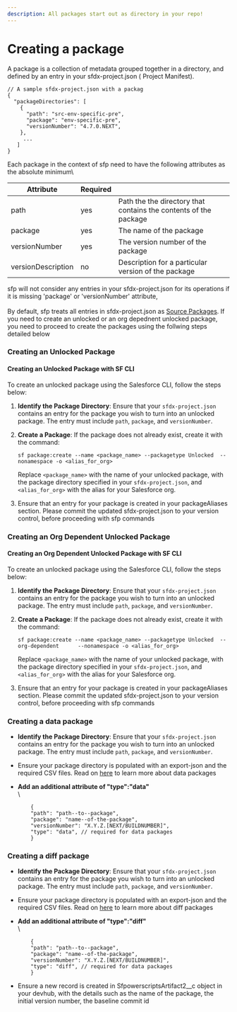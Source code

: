 ```yaml
---
description: All packages start out as directory in your repo!
---
```


# Creating a package

A package is a collection of metadata grouped together in a directory, and defined by an entry in your sfdx-project.json ( Project Manifest). &#x20;

```
// A sample sfdx-project.json with a packag
{
  "packageDirectories": [
    {
      "path": "src-env-specific-pre",
      "package": "env-specific-pre",
      "versionNumber": "4.7.0.NEXT",
    },
     ...
   ]
}
```

Each package in the context of sfp need to have the following attributes as the absolute minimum\


| Attribute          | Required |                                                                  |
| ------------------ | -------- | ---------------------------------------------------------------- |
| path               | yes      | Path the the directory that contains the contents of the package |
| package            | yes      | The name of the package                                          |
| versionNumber      | yes      | The version number of the package                                |
| versionDescription | no       | Description for a particular version of the package              |

sfp will not consider any entries in your sfdx-project.json for its operations if  it is missing 'package' or 'versionNumber' attribute,\
\
By default, sfp treats all entries in sfdx-project.json as [Source Packages](supported-package-types/source-packages.md).  If you need to create an unlocked or an org depednent unlocked package, you need to proceed to create  the packages using the follwing steps detailed below

### Creating an Unlocked Package

#### Creating an Unlocked Package with SF CLI

To create an unlocked package using the Salesforce CLI, follow the steps below:

1. **Identify the Package Directory**: Ensure that your `sfdx-project.json` contains an entry for the package you wish to turn into an unlocked package. The entry must include `path`, `package`, and `versionNumber`.
2.  **Create a Package**: If the package does not already exist, create it with the command:

    ```
    sf package:create --name <package_name> --packagetype Unlocked  --nonamespace -o <alias_for_org>
    ```

    Replace `<package_name>` with the name of your unlocked package,   with the package directory specified in your `sfdx-project.json`, and `<alias_for_org>` with the alias for your Salesforce org.
3. Ensure that an entry for your package is created in your packageAliases section.  Please commit the updated sfdx-project.json to your version control, before proceeding with sfp commands

### Creating an Org Dependent Unlocked Package

#### Creating an Org Dependent Unlocked Package with SF CLI

To create an unlocked package using the Salesforce CLI, follow the steps below:

1. **Identify the Package Directory**: Ensure that your `sfdx-project.json` contains an entry for the package you wish to turn into an unlocked package. The entry must include `path`, `package`, and `versionNumber`.
2.  **Create a Package**: If the package does not already exist, create it with the command:

    ```
    sf package:create --name <package_name> --packagetype Unlocked  --org-dependent      --nonamespace -o <alias_for_org>
    ```

    Replace `<package_name>` with the name of your unlocked package,   with the package directory specified in your `sfdx-project.json`, and `<alias_for_org>` with the alias for your Salesforce org.
3. Ensure that an entry for your package is created in your packageAliases section.  Please commit the updated sfdx-project.json to your version control, before proceeding with sfp commands

### Creating a data package

* **Identify the Package Directory**: Ensure that your `sfdx-project.json` contains an entry for the package you wish to turn into an unlocked package. The entry must include `path`, `package`, and `versionNumber`.
* Ensure your package directory is populated with an  export-json and the required CSV files. Read on [here](supported-package-types/data-packages.md) to learn more about data packages
*   **Add an additional attribute of  "type":"data"**\
    \


    ```
        {
        "path": "path--to--package",
        "package": "name--of-the-package", 
        "versionNumber": "X.Y.Z.[NEXT/BUILDNUMBER]",
        "type": "data", // required for data packages
        }
    ```

### Creating a diff package

* **Identify the Package Directory**: Ensure that your `sfdx-project.json` contains an entry for the package you wish to turn into an unlocked package. The entry must include `path`, `package`, and `versionNumber`.
* Ensure your package directory is populated with an  export-json and the required CSV files. Read on [here](supported-package-types/diff-package.md) to learn more about diff packages
*   **Add an additional attribute of  "type":"diff"**\
    \


    ```
        {
        "path": "path--to--package",
        "package": "name--of-the-package", 
        "versionNumber": "X.Y.Z.[NEXT/BUILDNUMBER]",
        "type": "diff", // required for data packages
        }
    ```
* Ensure a  new record is created in SfpowerscriptsArtifact2\_\_c object in your devhub, with the details such as the name of the package, the initial version number, the baseline commit id
